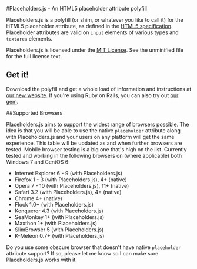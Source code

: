 #Placeholders.js - An HTML5 placeholder attribute polyfill

Placeholders.js is a polyfill (or shim, or whatever you like to call it) for
the HTML5 placeholder attribute, as defined in the [HTML5 specification][spec].
Placeholder attributes are valid on `input` elements of various types and
`textarea` elements.

Placeholders.js is licensed under the [MIT License][license]. See the
unminified file for the full license text.

## Get it!

Download the polyfill and get a whole load of information and instructions at
[our new website][site]. If you're using Ruby on Rails, you can also try out
[our gem][gem].

##Supported Browsers

Placeholders.js aims to support the widest range of browsers possible. The idea
is that you will be able to use the native `placeholder` attribute along with
Placeholders.js and your users on any platform will get the same experience.
This table will be updated as and when further browsers are tested. Mobile
browser testing is a big one that's high on the list. Currently tested and
working in the following browsers on (where applicable) both Windows 7 and
CentOS 6:

 - Internet Explorer 6 - 9 (with Placeholders.js)
 - Firefox 1 - 3 (with Placeholders.js), 4+ (native)
 - Opera 7 - 10 (with Placeholders.js), 11+ (native)
 - Safari 3.2 (with Placeholders.js), 4+ (native)
 - Chrome 4+ (native)
 - Flock 1.0+ (with Placeholders.js)
 - Konqueror 4.3 (with Placeholders.js)
 - SeaMonkey 1+ (with Placeholders.js)
 - Maxthon 1+ (with Placeholders.js)
 - SlimBrowser 5 (with Placeholders.js)
 - K-Meleon 0.7+ (with Placeholders.js)

Do you use some obscure browser that doesn't have native `placeholder` attribute
support? If so, please let me know so I can make sure Placeholders.js works with
it.

[spec]: http://dev.w3.org/html5/spec/Overview.html#attr-input-placeholder
[license]: http://en.wikipedia.org/wiki/MIT_License
[site]: http://jamesallardice.github.com/Placeholders.js/
[gem]: https://github.com/ets-berkeley-edu/placeholder-gem
